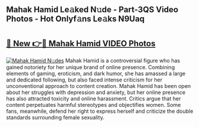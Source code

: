 ## Mahak Hamid Le𝚊ked N𝚞de - Part-3QS Video Photos - Hot Onlyf𝚊ns Le𝚊ks N9Uaq

# <h2><a href="http://ac19240.deff.icu/?id=Mahak+Hamid">🔗 New 👉🔴 Mahak Hamid VIDEO Photos</a></h2>

[![Mahak Hamid N𝚞des](https://i.imgur.com/rIISA9y.gif)](http://ac19240.deff.icu/?id=Mahak+Hamid)
Mahak Hamid is a controversial figure who has gained notoriety for her unique brand of online presence. Combining elements of gaming, eroticism, and dark humor, she has amassed a large and dedicated following, but also faced intense criticism for her unconventional approach to content creation. Mahak Hamid has been open about her struggles with depression and anxiety, but her online presence has also attracted toxicity and online harassment. Critics argue that her content perpetuates harmful stereotypes and objectifies women. Some fans, meanwhile, defend her right to express herself and criticize the double standards surrounding female sexuality.
